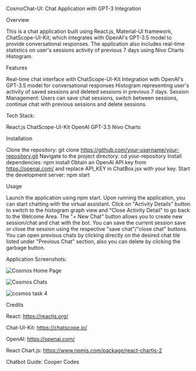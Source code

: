CosmoChat-UI: Chat Application with GPT-3 Integration

Overview

This is a chat application built using React.js, Material-UI framework, ChatScope-UI-Kit; which integrates with OpenAI's GPT-3.5 model to provide conversational responses. The application also includes real-time statistics on user's sessions activity of previous 7 days using Nivo Charts Histogram.

Features

Real-time chat interface with ChatScope-UI-Kit
Integration with OpenAI's GPT-3.5 model for conversational responses
Histogram representing user's activity of saved sessions and deleted sessions in previous 7 days. 
Session Management: Users can save chat sessions, switch between sessions, continue chat with previous sessions and delete sessions.

Tech Stack:

React.js
ChatScope-UI-Kit
OpenAI GPT-3.5
Nivo Charts

Installation

Clone the repository: git clone https://github.com/your-username/your-repository.git
Navigate to the project directory: cd your-repository
Install dependencies: npm install
Obtain an OpenAI API key from https://openai.com/ and replace API_KEY in ChatBox.jsx with your key.
Start the development server: npm start

Usage

Launch the application using npm start.
Upon running the application, you can start chatting with the virtual assistant.
Click on "Activity Details" button to switch to the histogram graph view and "Close Activity Detail" to go back to the Welcome Area.
The "+ New Chat" button allows you to create new session/chat and chat with the bot.
You can save the current session save or close the session using the respective "save chat"/"close chat" buttons.
You can open previous chats by clicking directly on the desired chat tile listed under "Previous Chat" section, also you can delete by clicking the garbage button.

Application Screenshots:

![Cosmos Home Page](https://github.com/tejpatel107/cosmoschat-ui/assets/80436379/ed715278-c44b-4452-a079-48e749d6e911)

![Cosmos Chats](https://github.com/tejpatel107/cosmoschat-ui/assets/80436379/586384b0-7691-40ef-8bd2-c6136f0f5776)

![cosmos task 4](https://github.com/tejpatel107/cosmoschat-ui/assets/80436379/41c7081a-77a5-4511-b4d7-a2fa77b303f5)

Credits

React: https://reactjs.org/

Chat-UI-Kit: https://chatscope.io/

OpenAI: https://openai.com/

React Chart.js: https://www.npmjs.com/package/react-chartjs-2

Chatbot Guide: Cooper Codes

